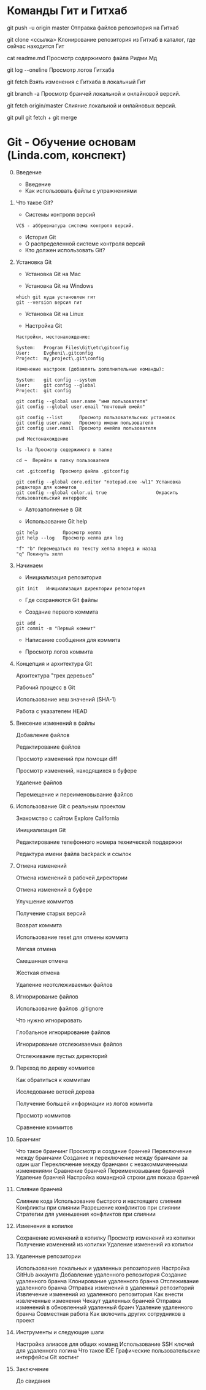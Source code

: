 # Команды Гит и Гитхаб

git push -u origin master    Отправка файлов репозитория на Гитхаб

git clone <ссылка>    Клонирование репозитория из Гитхаб в каталог, где сейчас находится Гит

cat readme.md    Просмотр содержимого файла Ридми.Мд

git log --oneline    Просмотр логов Гитхаба

git fetch    Взять изменения с Гитхаба в локальный Гит

git branch -a    Просмотр бранчей локальной и онлайновой версий.

git fetch origin/master    Слияние локальной и онлайновых версий.

git pull    git fetch + git merge

# Git - Обучение основам (Linda.com, конспект)

0. Введение

	* Введение  
	* Как использовать файлы с упражнениями
	
1. Что такое Git?

	* Системы контроля версий
	
    ```
    VCS - аббревиатура система контроля версий.
    ```
	* История Git  
	* О распределенной системе контроля версий  
	* Кто должен использовать Git?
	
2. Установка Git

	* Установка Git на Mac

	* Установка Git на Windows
	
    ```
    which git куда установлен гит  
    git --version версия гит
    ```

	* Установка Git на Linux
	
	* Настройка Git
	
	```
	Настройки, местонахождение:
	
	System:   Program Files\Git\etc\gitconfig  
	User:     Evgheni\.gitconfig  
	Project:  my_project\.git\config

	Изменение настроек (добавлять дополнительные команды):

	System:   git config --system  
	User:     git config --global  
	Project:  git config

	git config --global user.name "имя пользователя"
	git config --global user.email "почтовый емейл"

	git config --list      Просмотр пользовательских установок
	git config user.name   Просмотр имени пользователя
	git config user.email  Просмотр емейла пользователя

	pwd Местонахождение

	ls -la Просмотр содержимого в папке

	cd ~  Перейти в папку пользователя

	cat .gitconfig  Просмотр файла .gitconfig

	git config --global core.editor "notepad.exe -wl1" Установка редактора для коммитов
	git config --global color.ui true                  Окрасить пользовательский интерфейс
	```

	* Автозаполнение в Git 
	
	* Использование Git help
	
	```  
	git help         Просмотр хелпа
	git help --log   Просмотр хелпа для log

	"f" "b" Перемещаться по тексту хелпа вперед и назад
	"q" Покинуть хелп
	```

3. Начинаем
	
	* Инициализация репозитория
	
	```
	git init   Инициализация директории репозитория
	```
	* Где сохраняются Git файлы
	
	* Создание первого коммита
	
	```
	git add .  
	git commit -m "Первый коммит"
	```
	
	* Написание сообщения для коммита
	
	* Просмотр логов коммита

4. Концепция и архитектура Git

	
	Архитектура "трех деревьев"
	
	Рабочий процесс в Git 
	
	Использование хеш значений (SHA-1)
	
	Работа с указателем HEAD

5. Внесение изменений в файлы

	Добавление файлов
	
	Редактирование файлов
	
	Просмотр изменений при помощи diff
	
	Просмотр изменений, находящихся в буфере
	
	Удаление файлов
	
	Перемещение и переименовывание файлов

6. Использование Git с реальным проектом

	
	Знакомство с сайтом Explore California
	
	Инициализация Git
	
	Редактирование телефонного номера технической поддержки
	
	Редактура имени файла backpack и ссылок

7. Отмена изменений

	
	Отмена изменений в рабочей директории
	
	Отмена изменений в буфере
	
	Улучшение коммитов
	
	Получение старых версий
	
	Возврат коммита
	
	Использование reset для отмены коммита
	
	Мягкая отмена
	
	Смешанная отмена
	
	Жесткая отмена
	
	
	Удаление неотслеживаемых файлов
8. Игнорирование файлов

	
	Использование файлов .gitignore 
	
	Что нужно игнорировать
	
	Глобальное игнорирование файлов
	
	Игнорирование отслеживаемых файлов
	
	Отслеживание пустых директорий

9. Переход по дереву коммитов

	
	Как обратиться к коммитам
	
	Исследование ветвей дерева
	
	Получение большей информации из логов коммита
	
	Просмотр коммитов
	
	Сравнение коммитов
10. Бранчинг

	Что такое бранчинг
	Просмотр и создание бранчей
	Переключение между бранчами
	Создание и переключение между бранчами за один шаг
	Переключение между бранчами с незакоммиченными изменениями
	Сравнение бранчей
	Переименовывание бранчей
	Удаление бранчей
	Настройка командной строки для показа бранчей
11. Слияние бранчей 

	Слияние кода
	Использование быстрого и настоящего слияния
	Конфликты при слиянии
	Разрешение конфликтов при слиянии
	Стратегии для уменьшения конфликтов при слиянии
12. Изменения в копилке

	Сохранение изменений в копилку
	Просмотр изменений из копилки
	Получение изменений из копилки
	Удаление изменений из копилки
13. Удаленные репозитории

	Использование локальных и удаленных репозиториев
	Настройка GitHub аккаунта
	Добавление удаленного репозитория
	Создание удаленного бранча
	Клонирование удаленного бранча
	Отслеживание удаленного бранча
	Отправка изменений в удаленный репозиторий
	Извлечение изменений из удаленного репозитория
	Как внести извлеченные изменения
	Чекаут удаленных бранчей
	Отправка изменений в обновленный удаленный бранч
	Удаление удаленного бранча
	Совместная работа
	Как включить других сотрудников в проект
14. Инструменты и следующие шаги

	Настройка алиасов для общих команд
	Использование SSH ключей для удаленного логина
	Что такое IDE
	Графические пользовательские интерфейсы
	Git хостинг
15. Заключение

	До свидания



